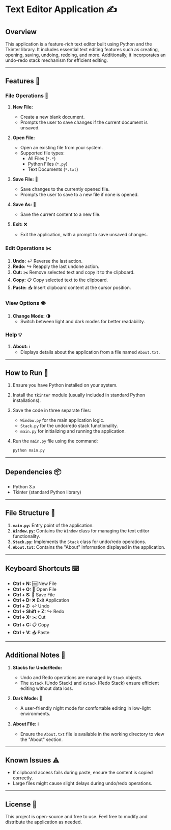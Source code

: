 # Text Editor Application ✍️

## Overview
This application is a feature-rich text editor built using Python and the Tkinter library. It includes essential text editing features such as creating, opening, saving, undoing, redoing, and more. Additionally, it incorporates an undo-redo stack mechanism for efficient editing.

---

## Features 🌟

### File Operations 📂
1. **New File:**
   - Create a new blank document.
   - Prompts the user to save changes if the current document is unsaved.

2. **Open File:**
   - Open an existing file from your system.
   - Supported file types:
     - All Files (`*.*`)
     - Python Files (`*.py`)
     - Text Documents (`*.txt`)

3. **Save File:** 💾
   - Save changes to the currently opened file.
   - Prompts the user to save to a new file if none is opened.

4. **Save As:** 📝
   - Save the current content to a new file.

5. **Exit:** ❌
   - Exit the application, with a prompt to save unsaved changes.

### Edit Operations ✂️
1. **Undo:** ↩️ Reverse the last action.
2. **Redo:** ↪️ Reapply the last undone action.
3. **Cut:** ✂️ Remove selected text and copy it to the clipboard.
4. **Copy:** 📋 Copy selected text to the clipboard.
5. **Paste:** 📥 Insert clipboard content at the cursor position.

### View Options 👁️
1. **Change Mode:** 🌗
   - Switch between light and dark modes for better readability.

### Help 💡
1. **About:** ℹ️
   - Displays details about the application from a file named `About.txt`.

---

## How to Run 🚀
1. Ensure you have Python installed on your system.
2. Install the `tkinter` module (usually included in standard Python installations).
3. Save the code in three separate files:
   - `Window.py` for the main application logic.
   - `Stack.py` for the undo/redo stack functionality.
   - `main.py` for initializing and running the application.

4. Run the `main.py` file using the command:
   ```bash
   python main.py
   ```

---

## Dependencies 📦
- Python 3.x
- Tkinter (standard Python library)

---

## File Structure 📁
1. **`main.py`:** Entry point of the application.
2. **`Window.py`:** Contains the `Window` class for managing the text editor functionality.
3. **`Stack.py`:** Implements the `Stack` class for undo/redo operations.
4. **`About.txt`:** Contains the "About" information displayed in the application.

---

## Keyboard Shortcuts ⌨️
- **Ctrl + N:** 🆕 New File
- **Ctrl + O:** 📂 Open File
- **Ctrl + S:** 💾 Save File
- **Ctrl + D:** ❌ Exit Application
- **Ctrl + Z:** ↩️ Undo
- **Ctrl + Shift + Z:** ↪️ Redo
- **Ctrl + X:** ✂️ Cut
- **Ctrl + C:** 📋 Copy
- **Ctrl + V:** 📥 Paste

---

## Additional Notes 📝
1. **Stacks for Undo/Redo:**
   - Undo and Redo operations are managed by `Stack` objects.
   - The `UStack` (Undo Stack) and `RStack` (Redo Stack) ensure efficient editing without data loss.

2. **Dark Mode:** 🌙
   - A user-friendly night mode for comfortable editing in low-light environments.

3. **About File:** ℹ️
   - Ensure the `About.txt` file is available in the working directory to view the "About" section.

---

## Known Issues ⚠️
- If clipboard access fails during paste, ensure the content is copied correctly.
- Large files might cause slight delays during undo/redo operations.

---

## License 📝
This project is open-source and free to use. Feel free to modify and distribute the application as needed.

